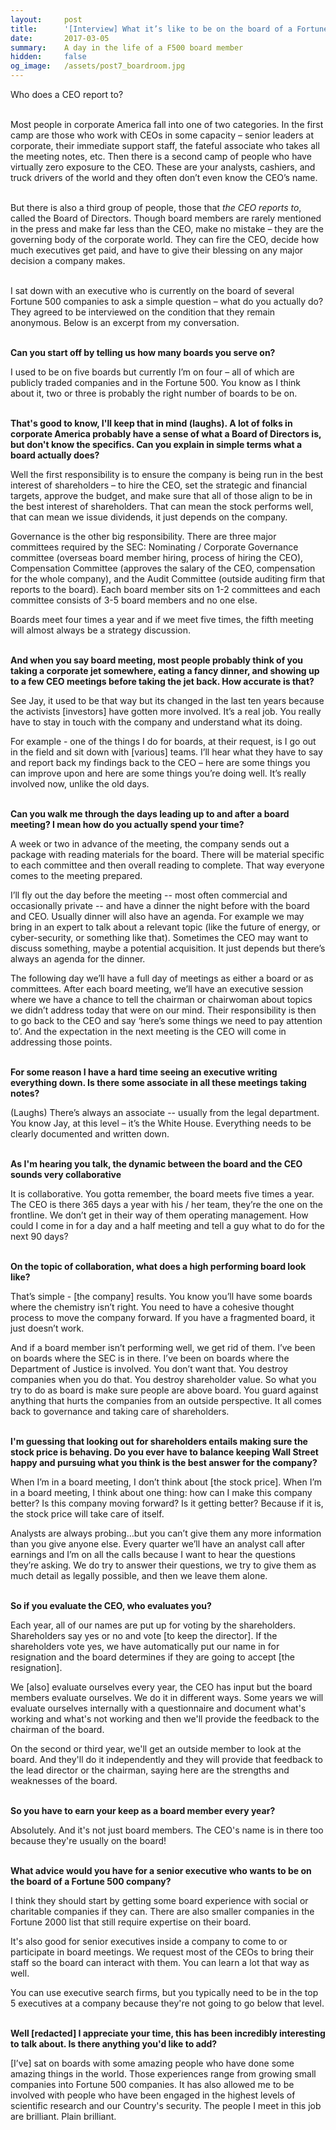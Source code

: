 ```yaml
---
layout:     post
title:      '[Interview] What it’s like to be on the board of a Fortune 500 company'
date:       2017-03-05 
summary:    A day in the life of a F500 board member
hidden:     false
og_image:   /assets/post7_boardroom.jpg
---
```


Who does a CEO report to?<br><br>


Most people in corporate America fall into one of two categories. In the first camp are those who work with CEOs in some capacity – senior leaders at corporate, their immediate support staff, the fateful associate who takes all the meeting notes, etc. Then there is a second camp of people who have virtually zero exposure to the CEO. These are your analysts, cashiers, and truck drivers of the world and they often don’t even know the CEO’s name.<br><br>


But there is also a third group of people, those that *the CEO reports to*, called the Board of Directors. Though board members are rarely mentioned in the press and make far less than the CEO, make no mistake – they are the governing body of the corporate world. They can fire the CEO, decide how much executives get paid, and have to give their blessing on any major decision a company makes. <br><br>


I sat down with an executive who is currently on the board of several Fortune 500 companies to ask a simple question – what do you actually do? They agreed to be interviewed on the condition that they remain anonymous. Below is an excerpt from my conversation. <br><br>


**Can you start off by telling us how many boards you serve on?**

I used to be on five boards but currently I’m on four – all of which are publicly traded companies and in the Fortune 500. You know as I think about it, two or three is probably the right number of boards to be on.<br><br>


**That's good to know, I'll keep that in mind (laughs). A lot of folks in corporate America probably have a sense of what a Board of Directors is, but don't know the specifics. Can you explain in simple terms what a board actually does?**

Well the first responsibility is to ensure the company is being run in the best interest of shareholders – to hire the CEO, set the strategic and financial targets, approve the budget, and make sure that all of those align to be in the best interest of shareholders. That can mean the stock performs well, that can mean we issue dividends, it just depends on the company.

Governance is the other big responsibility. There are three major committees required by the SEC: Nominating / Corporate Governance committee (overseas board member hiring, process of hiring the CEO), Compensation Committee (approves the salary of the CEO, compensation for the whole company), and the Audit Committee (outside auditing firm that reports to the board). Each board member sits on 1-2 committees and each committee consists of 3-5 board members and no one else.

Boards meet four times a year and if we meet five times, the fifth meeting will almost always be a strategy discussion.<br><br>



**And when you say board meeting, most people probably think of you taking a corporate jet somewhere, eating a fancy dinner, and showing up to a few CEO meetings before taking the jet back. How accurate is that?**

See Jay, it used to be that way but its changed in the last ten years because the activists [investors] have gotten more involved. It’s a real job. You really have to stay in touch with the company and understand what its doing.

For example - one of the things I do for boards, at their request, is I go out in the field and sit down with [various] teams. I’ll hear what they have to say and report back my findings back to the CEO – here are some things you can improve upon and here are some things you’re doing well. It’s really involved now, unlike the old days.<br><br>


**Can you walk me through the days leading up to and after a board meeting? I mean how do you actually spend your time?**

A week or two in advance of the meeting, the company sends out a package with reading materials for the board. There will be material specific to each committee and then overall reading to complete. That way everyone comes to the meeting prepared.

I’ll fly out the day before the meeting -- most often commercial and occasionally private -- and have a dinner the night before with the board and CEO. Usually dinner will also have an agenda. For example we may bring in an expert to talk about a relevant topic (like the future of energy, or cyber-security, or something like that). Sometimes the CEO may want to discuss something, maybe a potential acquisition. It just depends but there’s always an agenda for the dinner.

The following day we’ll have a full day of meetings as either a board or as committees. After each board meeting, we’ll have an executive session where we have a chance to tell the chairman or chairwoman about topics we didn’t address today that were on our mind. Their responsibility is then to go back to the CEO and say ‘here’s some things we need to pay attention to’. And the expectation in the next meeting is the CEO will come in addressing those points.<br><br>


**For some reason I have a hard time seeing an executive writing everything down. Is there some associate in all these meetings taking notes?** 

(Laughs) There’s always an associate -- usually from the legal department. You know Jay, at this level – it’s the White House. Everything needs to be clearly documented and written down.<br><br>


**As I'm hearing you talk, the dynamic between the board and the CEO sounds very collaborative**

It is collaborative. You gotta remember, the board meets five times a year. The CEO is there 365 days a year with his / her team, they’re the one on the frontline. We don’t get in their way of them operating management. How could I come in for a day and a half meeting and tell a guy what to do for the next 90 days?<br><br>


**On the topic of collaboration, what does a high performing board look like?**

That’s simple - [the company] results. You know you’ll have some boards where the chemistry isn’t right. You need to have a cohesive thought process to move the company forward. If you have a fragmented board, it just doesn’t work.

And if a board member isn’t performing well, we get rid of them. I’ve been on boards where the SEC is in there. I’ve been on boards where the Department of Justice is involved. You don’t want that. You destroy companies when you do that. You destroy shareholder value. So what you try to do as board is make sure people are above board. You guard against anything that hurts the companies from an outside perspective. It all comes back to governance and taking care of shareholders.<br><br>


**I'm guessing that looking out for shareholders entails making sure the stock price is behaving. Do you ever have to balance keeping Wall Street happy and pursuing what you think is the best answer for the company?**

When I’m in a board meeting, I don’t think about [the stock price]. When I’m in a board meeting, I think about one thing: how can I make this company better? Is this company moving forward? Is it getting better? Because if it is, the stock price will take care of itself.

Analysts are always probing…but you can’t give them any more information than you give anyone else. Every quarter we’ll have an analyst call after earnings and I’m on all the calls because I want to hear the questions they’re asking. We do try to answer their questions, we try to give them as much detail as legally possible, and then we leave them alone.<br><br>


**So if you evaluate the CEO, who evaluates you?**

Each year, all of our names are put up for voting by the shareholders. Shareholders say yes or no and vote [to keep the director]. If the shareholders vote yes, we have automatically put our name in for resignation and the board determines if they are going to accept [the resignation].

We [also] evaluate ourselves every year, the CEO has input but the board members evaluate ourselves. We do it in different ways. Some years we will evaluate ourselves internally with a questionnaire and document what's working and what's not working and then we'll provide the feedback to the chairman of the board.

On the second or third year, we'll get an outside member to look at the board. And they'll do it independently and they will provide that feedback to the lead director or the chairman, saying here are the strengths and weaknesses of the board.<br><br>


**So you have to earn your keep as a board member every year?**

Absolutely. And it's not just board members. The CEO's name is in there too because they're usually on the board!<br><br>


**What advice would you have for a senior executive who wants to be on the board of a Fortune 500 company?**

I think they should start by getting some board experience with social or charitable companies if they can. There are also smaller companies in the Fortune 2000 list that still require expertise on their board.

It's also good for senior executives inside a company to come to or participate in board meetings. We request most of the CEOs to bring their staff so the board can interact with them. You can learn a lot that way as well.

You can use executive search firms, but you typically need to be in the top 5 executives at a company because they're not going to go below that level.<br><br>


**Well [redacted] I appreciate your time, this has been incredibly interesting to talk about. Is there anything you'd like to add?**

[I’ve] sat on boards with some amazing people who have done some amazing things in the world. Those experiences range from growing small companies into Fortune 500 companies. It has also allowed me to be involved with people who have been engaged in the highest levels of scientific research and our Country's security. The people I meet in this job are brilliant. Plain brilliant.